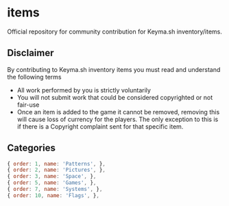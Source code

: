# items
Official repository for community contribution for Keyma.sh inventory/items.

## Disclaimer
By contributing to Keyma.sh inventory items you must read and understand the following terms
- All work performed by you is strictly voluntarily
- You will not submit work that could be considered copyrighted or not fair-use
- Once an item is added to the game it cannot be removed, removing this will cause loss of currency for the players. The only exception to this is if there is a Copyright complaint sent for that specific item.

## Categories
```js
{ order: 1, name: 'Patterns', },
{ order: 2, name: 'Pictures', },
{ order: 3, name: 'Space', },
{ order: 5, name: 'Games', },
{ order: 7, name: 'Systems', },
{ order: 10, name: 'Flags', },
```
